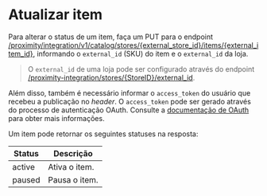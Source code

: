 # Atualizar item

Para alterar o status de um item, faça um PUT para o endpoint [/proximity/integration/v1/catalog/stores/{external_store_id}/items/{external_item_id}](/developers/pt/reference/mp_delivery/_proximity_integrationcatalog_stores_external_store_id_items_external_item_id/put), informando o `external_id` (SKU) do item e o `external_id` da loja.

> O `external_id` de uma loja pode ser configurado através do endpoint [/proximity-integration/stores/{StoreID}/external_id](/developers/pt/reference/mp_delivery/_proximity-integration_stores_StoreID_external_id/put).

Além disso, também é necessário informar o `access_token` do usuário que recebeu a publicação no _header_. O `access_token` pode ser gerado através do processo de autenticação OAuth. Consulte a [documentação de OAuth](/developers/pt/docs/mp-delivery/additional-content/security/oauth/introduction) para obter mais informações.

Um item pode retornar os seguintes statuses na resposta:

| Status | Descrição |
|-------|-----------|
| active | Ativa o item. |
| paused | Pausa o item. |
